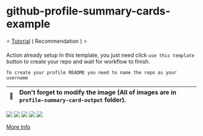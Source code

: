 # github-profile-summary-cards-example

:star: [Tutorial](https://github.com/vn7n24fzkq/github-profile-summary-cards/wiki/Toturial) ( Recommendation ) :star:

Action already setup In this template, you just need click `use this template` button to create your repo and wait for workflow to finish.

```To create your profile README you need to name the repo as your username```

| :bell: | Don't forget to modify the image (All of images are in `profile-summary-card-output` folder). |
| :-------: | :-------------------------------------------------------------------------------------------------------- |


[![](https://raw.githubusercontent.com/yudhisahsan7/yudhisahsan7/master/profile-summary-card-output/dracula/0-profile-details.svg)](https://github.com/vn7n24fzkq/github-profile-summary-cards)
[![](https://raw.githubusercontent.com/yudhisahsan7/yudhisahsan7/master/profile-summary-card-output/dracula/1-repos-per-language.svg)](https://github.com/vn7n24fzkq/github-profile-summary-cards) [![](https://raw.githubusercontent.com/yudhisahsan7/yudhisahsan7/master/profile-summary-card-output/dracula/2-most-commit-language.svg)](https://github.com/vn7n24fzkq/github-profile-summary-cards)
[![](https://raw.githubusercontent.com/yudhisahsan7/yudhisahsan7/master/profile-summary-card-output/dracula/3-stats.svg)](https://github.com/vn7n24fzkq/github-profile-summary-cards) [![](https://raw.githubusercontent.com/yudhisahsan7/yudhisahsan7/master/profile-summary-card-output/dracula/4-productive-time.svg)](https://github.com/vn7n24fzkq/github-profile-summary-cards)


[More Info](https://github.com/vn7n24fzkq/github-profile-summary-cards)
